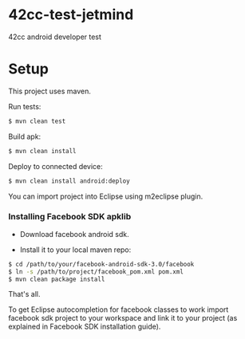 42cc-test-jetmind
=================

42cc android developer test

Setup
=====

This project uses maven.

Run tests:

```bash
$ mvn clean test
```

Build apk:

```bash
$ mvn clean install
```

Deploy to connected device:

```bash
$ mvn clean install android:deploy
```

You can import project into Eclipse using m2eclipse plugin.

### Installing Facebook SDK apklib

* Download facebook android sdk.

* Install it to your local maven repo:

```bash
$ cd /path/to/your/facebook-android-sdk-3.0/facebook
$ ln -s /path/to/project/facebook_pom.xml pom.xml
$ mvn clean package install
```

That's all.

To get Eclipse autocompletion for facebook classes to work import facebook sdk project to your workspace and link it to your project (as explained in Facebook SDK installation guide).
